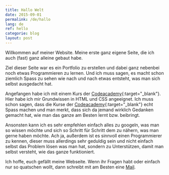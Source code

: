 ```yaml
---
title: Hallo Welt
date: 2015-09-01
permalink: /de/hallo
lang: de
ref: hello
categorie: blog
layout: post
---
```




Willkommen auf meiner Website. Meine erste ganz eigene Seite, die ich auch (fast) ganz alleine gebaut habe. 

Ziel dieser Seite war es ein Portfolio zu erstellen und dabei ganz nebenbei noch etwas Programmieren zu lernen. Und ich muss sagen, es macht schon ziemlich Spass zu sehen wie nach und nach etwas entsteht, was man sich selbst ausgedacht hat.

Angefangen habe ich mit einem Kurs der [Codeacademy](https://www.codecademy.com/learn){:target="_blank"}. Hier habe ich mir Grundwissen in HTML und CSS angeeignet. Ich muss schon sagen, dass die Kurse der [Codeacademy](https://www.codecademy.com/learn){:target="_blank"} echt Spass machen und man merkt, dass sich da jemand wirklich Gedanken gemacht hat, wie man das ganze am Besten lernt bzw. beibringt.

Ansonsten kann ich es sehr empfehlen einfach alles zu googeln, was man so wissen möchte und sich so Schritt für Schritt dem zu nähern, was man gerne haben möchte. Ach ja, außerdem ist es sinnvoll einen Programmierer zu kennen, dieser muss allerdings sehr geduldig sein und nicht einfach selbst das Problem lösen was man hat, sondern zu Unterstützen, damit man selbst versteht, wie das ganze funktioniert.

Ich hoffe, euch gefällt meine Webseite. Wenn ihr Fragen habt oder einfach nur so quatschen wollt, dann schreibt mit am Besten eine [Mail](mailto:verena.ortlieb@gmail.com).
